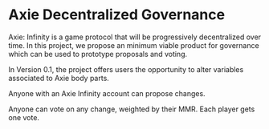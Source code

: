 # Axie Decentralized Governance

Axie: Infinity is a game protocol that will be progressively decentralized over time. In this project, we propose an minimum viable product for governance which can be used to prototype proposals and voting.

In Version 0.1, the project offers users the opportunity to alter variables associated to Axie body parts.

Anyone with an Axie Infinity account can propose changes.

Anyone can vote on any change, weighted by their MMR. Each player gets one vote.